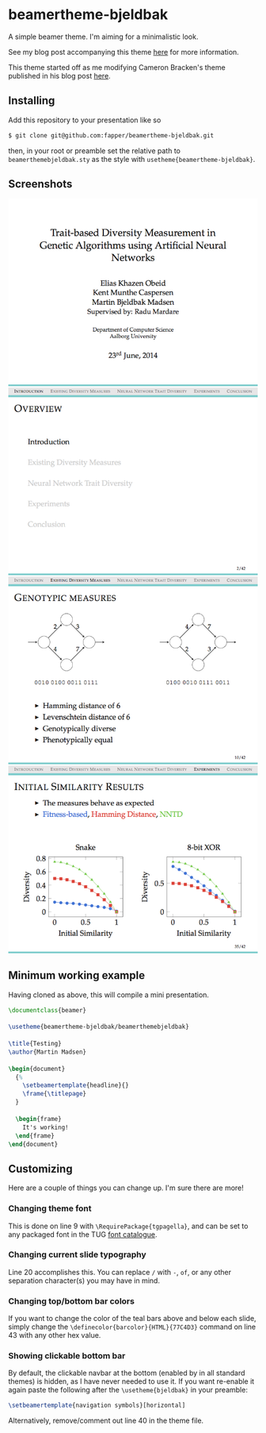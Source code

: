 # beamertheme-bjeldbak
A simple beamer theme. I'm aiming for a minimalistic look.

See my blog post accompanying this theme [here](http://martinbmadsen.dk/a-minimalistic-customizable-beamer-theme/) for more information.

This theme started off as me modifying Cameron Bracken's theme published in his blog post [here](http://cameron.bracken.bz/beamer-template).

## Installing

Add this repository to your presentation like so

```bash
$ git clone git@github.com:fapper/beamertheme-bjeldbak.git
```
then, in your root or preamble set the relative path to ``beamerthemebjeldbak.sty`` as the style with ``usetheme{beamertheme-bjeldbak}``. 


## Screenshots

![Screenshot 1](/beamerthemebjeldbak1.png)
![Screenshot 2](/beamerthemebjeldbak2.png)
![Screenshot 3](/beamerthemebjeldbak3.png)
![Screenshot 4](/beamerthemebjeldbak4.png)

## Minimum working example
Having cloned as above, this will compile a mini presentation.

```tex
\documentclass{beamer}

\usetheme{beamertheme-bjeldbak/beamerthemebjeldbak}

\title{Testing}
\author{Martin Madsen}

\begin{document}
  {%
    \setbeamertemplate{headline}{}
    \frame{\titlepage}
  }

  \begin{frame}
    It's working!
  \end{frame}
\end{document}
```

## Customizing
Here are a couple of things you can change up. I'm sure there are more!

### Changing theme font
This is done on line 9 with ``\RequirePackage{tgpagella}``, and can be set to any packaged font in the TUG [font catalogue](http://www.tug.dk/FontCatalogue/).

### Changing current slide typography
Line 20 accomplishes this. You can replace ``/`` with ``-``, ``of``, or any other separation character(s) you may have in mind.

### Changing top/bottom bar colors
If you want to change the color of the teal bars above and below  each slide, simply change the ``\definecolor{barcolor}{HTML}{77C4D3}`` command on line 43 with any other hex value.

### Showing clickable bottom bar
By default, the clickable navbar at the bottom (enabled by in all standard themes) is hidden, as I have never needed to use it. If you want re-enable it again paste the following after the ``\usetheme{bjeldbak}`` in your preamble:

```tex
\setbeamertemplate{navigation symbols}[horizontal]
```

Alternatively, remove/comment out line 40 in the theme file.
